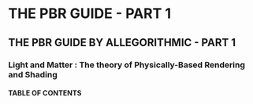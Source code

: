 
# THE PBR GUIDE - PART 1
## THE PBR GUIDE BY ALLEGORITHMIC - PART 1
### Light and Matter : The theory of Physically-Based Rendering and Shading

#### TABLE OF CONTENTS

